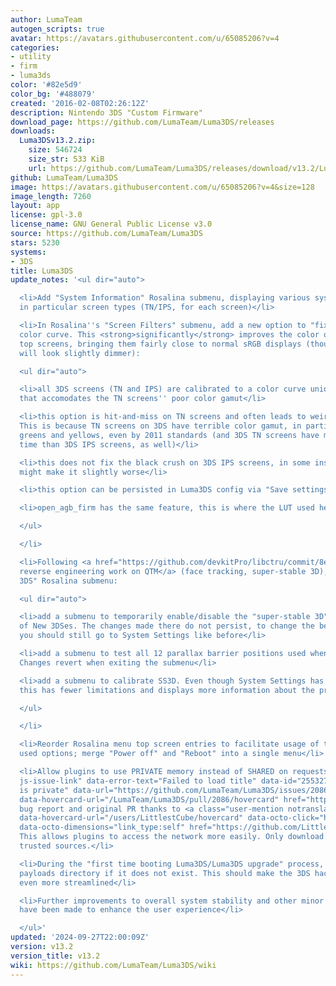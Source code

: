 ```yaml
---
author: LumaTeam
autogen_scripts: true
avatar: https://avatars.githubusercontent.com/u/65085206?v=4
categories:
- utility
- firm
- luma3ds
color: '#82e5d9'
color_bg: '#488079'
created: '2016-02-08T02:26:12Z'
description: Nintendo 3DS "Custom Firmware"
download_page: https://github.com/LumaTeam/Luma3DS/releases
downloads:
  Luma3DSv13.2.zip:
    size: 546724
    size_str: 533 KiB
    url: https://github.com/LumaTeam/Luma3DS/releases/download/v13.2/Luma3DSv13.2.zip
github: LumaTeam/Luma3DS
image: https://avatars.githubusercontent.com/u/65085206?v=4&size=128
image_length: 7260
layout: app
license: gpl-3.0
license_name: GNU General Public License v3.0
source: https://github.com/LumaTeam/Luma3DS
stars: 5230
systems:
- 3DS
title: Luma3DS
update_notes: '<ul dir="auto">

  <li>Add "System Information" Rosalina submenu, displaying various system information,
  in particular screen types (TN/IPS, for each screen)</li>

  <li>In Rosalina''s "Screen Filters" submenu, add a new option to "fix" the top screen''s
  color curve. This <strong>significantly</strong> improves the color output of <strong>IPS</strong>
  top screens, bringing them fairly close to normal sRGB displays (though the colors
  will look slightly dimmer):

  <ul dir="auto">

  <li>all 3DS screens (TN and IPS) are calibrated to a color curve unique to 3DS systems
  that accomodates the TN screens'' poor color gamut</li>

  <li>this option is hit-and-miss on TN screens and often leads to weird results.
  This is because TN screens on 3DS have terrible color gamut, in particular in the
  greens and yellows, even by 2011 standards (and 3DS TN screens have much worse response
  time than 3DS IPS screens, as well)</li>

  <li>this does not fix the black crush on 3DS IPS screens, in some instances this
  might make it slightly worse</li>

  <li>this option can be persisted in Luma3DS config via "Save settings"</li>

  <li>open_agb_firm has the same feature, this is where the LUT used here comes from</li>

  </ul>

  </li>

  <li>Following <a href="https://github.com/devkitPro/libctru/commit/8e55cdf05d1f2c07f350ec678d0f0d6a7a2df214">my
  reverse engineering work on QTM</a> (face tracking, super-stable 3D), in the "New
  3DS" Rosalina submenu:

  <ul dir="auto">

  <li>add a submenu to temporarily enable/disable the "super-stable 3D" (SS3D) feature
  of New 3DSes. The changes made there do not persist, to change the behavior at boot,
  you should still go to System Settings like before</li>

  <li>add a submenu to test all 12 parallax barrier positions used when SS3D is active.
  Changes revert when exiting the submenu</li>

  <li>add a submenu to calibrate SS3D. Even though System Settings has a similar function,
  this has fewer limitations and displays more information about the process on screen</li>

  </ul>

  </li>

  <li>Reorder Rosalina menu top screen entries to facilitate usage of the most commonly
  used options; merge "Power off" and "Reboot" into a single menu</li>

  <li>Allow plugins to use PRIVATE memory instead of SHARED on requests (<a class="issue-link
  js-issue-link" data-error-text="Failed to load title" data-id="2553275060" data-permission-text="Title
  is private" data-url="https://github.com/LumaTeam/Luma3DS/issues/2086" data-hovercard-type="pull_request"
  data-hovercard-url="/LumaTeam/Luma3DS/pull/2086/hovercard" href="https://github.com/LumaTeam/Luma3DS/pull/2086">#2086</a>,
  bug report and original PR thanks to <a class="user-mention notranslate" data-hovercard-type="user"
  data-hovercard-url="/users/LittlestCube/hovercard" data-octo-click="hovercard-link-click"
  data-octo-dimensions="link_type:self" href="https://github.com/LittlestCube">@LittlestCube</a>).
  This allows plugins to access the network more easily. Only download plugin from
  trusted sources.</li>

  <li>During the "first time booting Luma3DS/Luma3DS upgrade" process, create the
  payloads directory if it does not exist. This should make the 3DS hacking process
  even more streamlined</li>

  <li>Further improvements to overall system stability and other minor adjustments
  have been made to enhance the user experience</li>

  </ul>'
updated: '2024-09-27T22:00:09Z'
version: v13.2
version_title: v13.2
wiki: https://github.com/LumaTeam/Luma3DS/wiki
---
```

